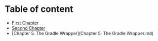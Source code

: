 # Table of content

* [First Chapter](chapter1.md)
* [Second Chapter](S.md)
* [Chapter 5. The Gradle Wrapper](Chapter 5. The Gradle Wrapper.md)

